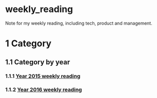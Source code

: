 # weekly_reading
Note for my weekly reading, including tech, product and management.

# 1 Category

## 1.1 Category by year
### 1.1.1 [Year 2015 weekly reading](https://github.com/ybdesire/weekly/tree/master/2015)
### 1.1.2 [Year 2016 weekly reading](https://github.com/ybdesire/weekly/tree/master/2016)
